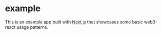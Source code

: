 # example

This is an example app built with [Next.js](https://nextjs.org/) that showcases some basic web3-react usage patterns.
